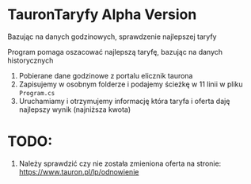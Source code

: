 # TauronTaryfy Alpha Version
Bazując na danych godzinowych, sprawdzenie najlepszej taryfy

Program pomaga oszacować najlepszą taryfę, bazując na danych historycznych

1. Pobierane dane godzinowe z portalu elicznik taurona
1. Zapisujemy w osobnym folderze i podajemy ścieżkę w 11 linii w pliku `Program.cs`
1. Uruchamiamy i otrzymujemy informację która taryfa i oferta daję najlepszy wynik (najniższa kwota)


# TODO:
1. Należy sprawdzić czy nie została zmieniona oferta na stronie: https://www.tauron.pl/lp/odnowienie

